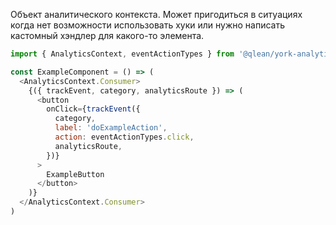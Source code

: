 Объект аналитического контекста. Может пригодиться в ситуациях когда нет возможности использовать хуки или нужно написать кастомный хэндлер для какого-то элемента.

```js static
import { AnalyticsContext, eventActionTypes } from '@qlean/york-analytics'

const ExampleComponent = () => (
  <AnalyticsContext.Consumer>
    {({ trackEvent, category, analyticsRoute }) => (
      <button
        onClick={trackEvent({
          category,
          label: 'doExampleAction',
          action: eventActionTypes.click,
          analyticsRoute,
        })}
      >
        ExampleButton
      </button>
    )}
  </AnalyticsContext.Consumer>
)
```
